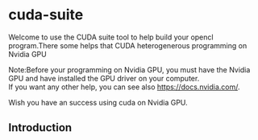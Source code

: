 # cuda-suite

Welcome to use the CUDA suite tool to help build your opencl program.There some helps that CUDA heterogenerous programming on Nvidia GPU

Note:Before your programming on Nvidia GPU, you must have the Nvidia GPU and have installed the GPU driver on your computer.<br> 
If you want any other help, you can see also https://docs.nvidia.com/.

Wish you have an success using cuda on Nvidia GPU.

## Introduction

